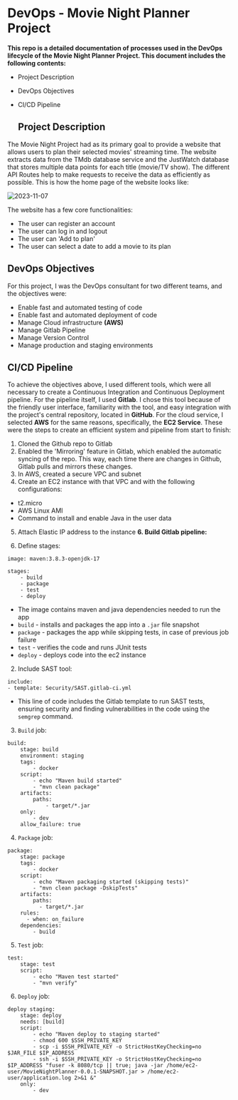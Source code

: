 # DevOps - Movie Night Planner Project

**This repo is a detailed documentation of processes used in the DevOps lifecycle of the Movie Night Planner Project. This document includes the following contents:**
- Project Description
- DevOps Objectives
- CI/CD Pipeline

  ## Project Description

The Movie Night Project had as its primary goal to provide a website that allows users to plan their selected movies' streaming time. The website extracts data from the TMdb database service and the JustWatch database that stores multiple data points for each title (movie/TV show). The different API Routes help to make requests to receive the data as efficiently as possible. This is how the home page of the website looks like:

  ![2023-11-07](https://github.com/janeteneto/DevOps---Movie-Night-Planner/assets/129942042/4d49a979-330a-4f84-8fcd-33c228f4666b)

The website has a few core functionalities:
- The user can register an account
- The user can log in and logout
- The user can 'Add to plan'
- The user can select a date to add a movie to its plan

## DevOps Objectives

For this project, I was the DevOps consultant for two different teams, and the objectives were:
- Enable fast and automated testing of code
- Enable fast and automated deployment of code
- Manage Cloud infrastructure **(AWS)**
- Manage Gitlab Pipeline
- Manage Version Control
- Manage production and staging environments

## CI/CD Pipeline

To achieve the objectives above, I used different tools, which were all necessary to create a Continuous Integration and Continuous Deployment pipeline. For the pipeline itself, I used **Gitlab**. I chose this tool because of the friendly user interface, familiarity with the tool, and easy integration with the project's central repository, located in **GitHub**.
For the cloud service, I selected **AWS** for the same reasons, specifically, the **EC2 Service**. These were the steps to create an efficient system and pipeline from start to finish:

1. Cloned the Github repo to Gitlab
2. Enabled the 'Mirroring' feature in Gitlab, which enabled the automatic syncing of the repo. This way, each time there are changes in Github, Gitlab pulls and mirrors these changes.
3. In AWS, created a secure VPC and subnet
4. Create an EC2 instance with that VPC and with the following configurations:
- t2.micro
- AWS Linux AMI
- Command to install and enable Java in the user data

5. Attach Elastic IP address to the instance
**6. Build Gitlab pipeline:**

1. Define stages:

````
image: maven:3.8.3-openjdk-17

stages:
    - build
    - package
    - test
    - deploy
````
- The image contains maven and java dependencies needed to run the app
- `build` - installs and packages the app into a `.jar` file snapshot
- `package` - packages the app while skipping tests, in case of previous job failure
- `test` - verifies the code and runs JUnit tests
- `deploy` - deploys code into the ec2 instance

2. Include SAST tool:
````
include:
- template: Security/SAST.gitlab-ci.yml
````
- This line of code includes the Gitlab template to run SAST tests, ensuring security and finding vulnerabilities in the code using the `semgrep` command.

3. `Build` job:

````
build:
    stage: build
    environment: staging
    tags: 
        - docker
    script:
        - echo "Maven build started"
        - "mvn clean package"
    artifacts:
        paths:
            - target/*.jar
    only:
        - dev
    allow_failure: true
````

4. `Package` job:

````
package:
    stage: package
    tags:
        - docker
    script:
        - echo "Maven packaging started (skipping tests)"
        - "mvn clean package -DskipTests"
    artifacts:
        paths:
          - target/*.jar
    rules:
      - when: on_failure
    dependencies:
        - build
````

5. `Test` job:

````
test:
    stage: test
    script:
        - echo "Maven test started"
        - "mvn verify"
````

6. `Deploy` job:

````
deploy staging:
    stage: deploy
    needs: [build]
    script:
        - echo "Maven deploy to staging started"
        - chmod 600 $SSH_PRIVATE_KEY
        - scp -i $SSH_PRIVATE_KEY -o StrictHostKeyChecking=no $JAR_FILE $IP_ADDRESS
        - ssh -i $SSH_PRIVATE_KEY -o StrictHostKeyChecking=no $IP_ADDRESS "fuser -k 8080/tcp || true; java -jar /home/ec2-user/MovieNightPlanner-0.0.1-SNAPSHOT.jar > /home/ec2-user/application.log 2>&1 &"
    only:
        - dev
````
